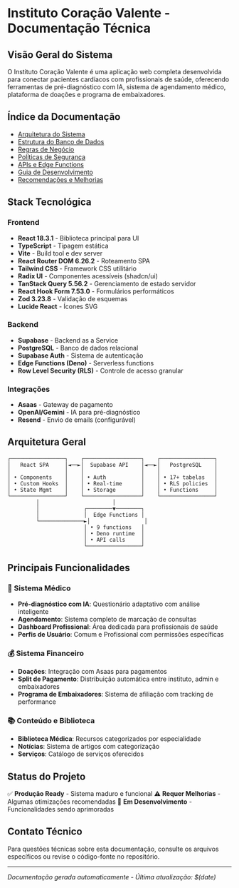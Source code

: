 
# Instituto Coração Valente - Documentação Técnica

## Visão Geral do Sistema

O Instituto Coração Valente é uma aplicação web completa desenvolvida para conectar pacientes cardíacos com profissionais de saúde, oferecendo ferramentas de pré-diagnóstico com IA, sistema de agendamento médico, plataforma de doações e programa de embaixadores.

## Índice da Documentação

- [Arquitetura do Sistema](./architecture.md)
- [Estrutura do Banco de Dados](./database.md)
- [Regras de Negócio](./business-rules.md)
- [Políticas de Segurança](./security.md)
- [APIs e Edge Functions](./api-documentation.md)
- [Guia de Desenvolvimento](./development-guide.md)
- [Recomendações e Melhorias](./recommendations.md)

## Stack Tecnológica

### Frontend
- **React 18.3.1** - Biblioteca principal para UI
- **TypeScript** - Tipagem estática
- **Vite** - Build tool e dev server
- **React Router DOM 6.26.2** - Roteamento SPA
- **Tailwind CSS** - Framework CSS utilitário
- **Radix UI** - Componentes acessíveis (shadcn/ui)
- **TanStack Query 5.56.2** - Gerenciamento de estado servidor
- **React Hook Form 7.53.0** - Formulários performáticos
- **Zod 3.23.8** - Validação de esquemas
- **Lucide React** - Ícones SVG

### Backend
- **Supabase** - Backend as a Service
- **PostgreSQL** - Banco de dados relacional
- **Supabase Auth** - Sistema de autenticação
- **Edge Functions (Deno)** - Serverless functions
- **Row Level Security (RLS)** - Controle de acesso granular

### Integrações
- **Asaas** - Gateway de pagamento
- **OpenAI/Gemini** - IA para pré-diagnóstico
- **Resend** - Envio de emails (configurável)

## Arquitetura Geral

```
┌─────────────────┐    ┌──────────────────┐    ┌─────────────────┐
│   React SPA     │◄──►│  Supabase API    │◄──►│   PostgreSQL    │
│                 │    │                  │    │                 │
│ • Components    │    │ • Auth           │    │ • 17+ tabelas   │
│ • Custom Hooks  │    │ • Real-time      │    │ • RLS policies  │
│ • State Mgmt    │    │ • Storage        │    │ • Functions     │
└─────────────────┘    └──────────────────┘    └─────────────────┘
         │                       │
         │              ┌────────▼────────┐
         │              │  Edge Functions │
         └──────────────►│                 │
                        │ • 9 functions   │
                        │ • Deno runtime  │
                        │ • API calls     │
                        └─────────────────┘
```

## Principais Funcionalidades

### 🏥 Sistema Médico
- **Pré-diagnóstico com IA**: Questionário adaptativo com análise inteligente
- **Agendamento**: Sistema completo de marcação de consultas
- **Dashboard Profissional**: Área dedicada para profissionais de saúde
- **Perfis de Usuário**: Comum e Profissional com permissões específicas

### 💰 Sistema Financeiro
- **Doações**: Integração com Asaas para pagamentos
- **Split de Pagamento**: Distribuição automática entre instituto, admin e embaixadores
- **Programa de Embaixadores**: Sistema de afiliação com tracking de performance

### 📚 Conteúdo e Biblioteca
- **Biblioteca Médica**: Recursos categorizados por especialidade
- **Notícias**: Sistema de artigos com categorização
- **Serviços**: Catálogo de serviços oferecidos

## Status do Projeto

✅ **Produção Ready** - Sistema maduro e funcional
⚠️ **Requer Melhorias** - Algumas otimizações recomendadas
🔧 **Em Desenvolvimento** - Funcionalidades sendo aprimoradas

## Contato Técnico

Para questões técnicas sobre esta documentação, consulte os arquivos específicos ou revise o código-fonte no repositório.

---
*Documentação gerada automaticamente - Última atualização: $(date)*
